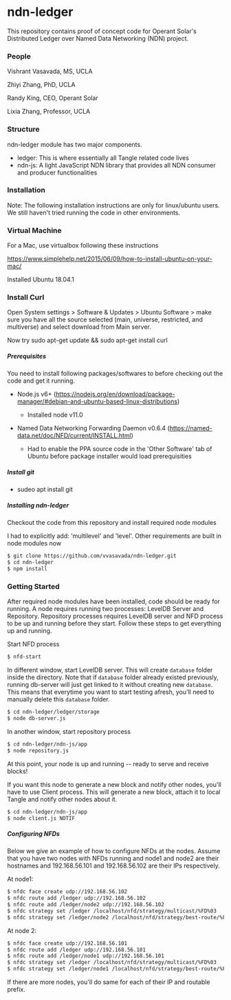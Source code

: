 # ndn-ledger

This repository contains proof of concept code for Operant Solar's Distributed Ledger over Named Data Networking (NDN) project.

### People

Vishrant Vasavada, MS, UCLA

Zhiyi Zhang, PhD, UCLA

Randy King, CEO, Operant Solar

Lixia Zhang, Professor, UCLA

### Structure
ndn-ledger module has two major components.
- ledger: This is where essentially all Tangle related code lives
- ndn-js: A light JavaScript NDN library that provides all NDN consumer and producer functionalities

### Installation

Note: The following installation instructions are only for linux/ubuntu users. We still haven't tried running the code in other environments.

### Virtual Machine
For a Mac, use virtualbox following these instructions

https://www.simplehelp.net/2015/06/09/how-to-install-ubuntu-on-your-mac/

Installed Ubuntu 18.04.1

### Install Curl
Open System settings > Software & Updates > Ubuntu Software > make sure you have all the source selected (main, universe, restricted, and multiverse) and select download from Main server.

Now try sudo apt-get update && sudo apt-get install curl

##### Prerequisites

You need to install following packages/softwares to before checking out the code and get it running.

- Node.js v6+ (https://nodejs.org/en/download/package-manager/#debian-and-ubuntu-based-linux-distributions)

    - Installed node v11.0

- Named Data Networking Forwarding Daemon v0.6.4 (https://named-data.net/doc/NFD/current/INSTALL.html)

    - Had to enable the PPA source code in the 'Other Software' tab of Ubuntu before package installer would load prerequisities

##### Install git

- sudeo apt install git

##### Installing ndn-ledger

Checkout the code from this repository and install required node modules

I had to explicitly add: 'multilevel' and 'level'.  Other requirements are built in node modules now

```sh
$ git clone https://github.com/vvasavada/ndn-ledger.git
$ cd ndn-ledger
$ npm install
```

### Getting Started

After required node modules have been installed, code should be ready for running. A node requires running two processes: LevelDB Server and Repository. Repository processes requires LevelDB server and NFD process to be up and running before they start. Follow these steps to get everything up and running.

Start NFD process

```sh
$ nfd-start
```

In different window, start LevelDB server. This will create `database` folder inside the directory. Note that if `database` folder already existed previously, running db-server will just get linked to it without creating new `database`. This means that everytime you want to start testing afresh, you'll need to manually delete this `database` folder.

```sh
$ cd ndn-ledger/ledger/storage
$ node db-server.js
```

In another window, start repository process

```sh
$ cd ndn-ledger/ndn-js/app
$ node repository.js
```

At this point, your node is up and running -- ready to serve and receive blocks!

If you want this node to generate a new block and notify other nodes, you'll have to use Client process. This will generate a new block, attach it to local Tangle and notify other nodes about it.

```sh
$ cd ndn-ledger/ndn-js/app
$ node client.js NOTIF
```
##### Configuring NFDs

Below we give an example of how to configure NFDs at the nodes. Assume that you have two nodes with NFDs running and node1 and node2 are their hostnames and 192.168.56.101 and 192.168.56.102 are their IPs respectively.

At node1:

```sh
$ nfdc face create udp://192.168.56.102
$ nfdc route add /ledger udp://192.168.56.102
$ nfdc route add /ledger/node2 udp://192.168.56.102
$ nfdc strategy set /ledger /localhost/nfd/strategy/multicast/%FD%03
$ nfdc strategy set /ledger/node2 /localhost/nfd/strategy/best-route/%FD%05
```

At node 2:

```sh
$ nfdc face create udp://192.168.56.101
$ nfdc route add /ledger udp://192.168.56.101
$ nfdc route add /ledger/node1 udp://192.168.56.101
$ nfdc strategy set /ledger /localhost/nfd/strategy/multicast/%FD%03
$ nfdc strategy set /ledger/node1 /localhost/nfd/strategy/best-route/%FD%05
```

If there are more nodes, you'll do same for each of their IP and routable prefix.
